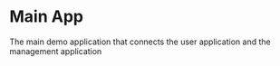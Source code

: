 # Main App
The main demo application that connects the user application and the management application
